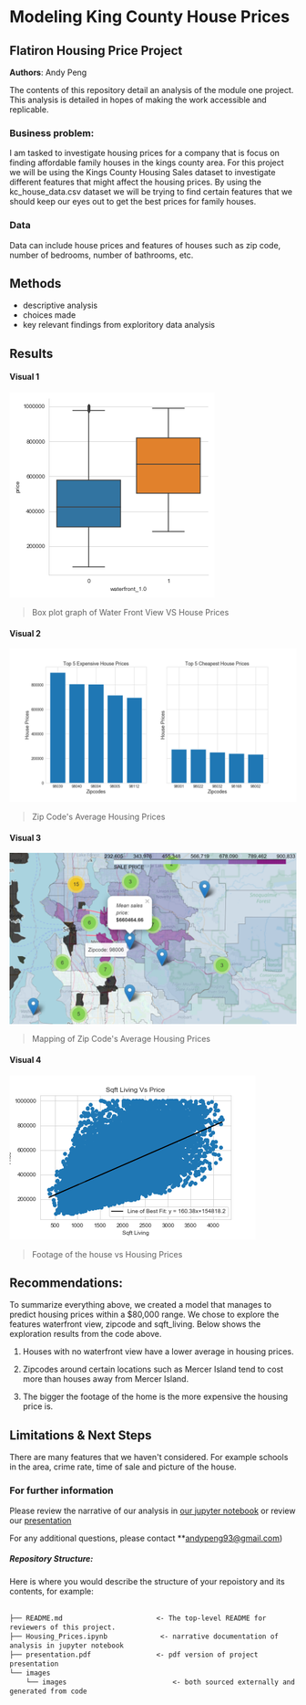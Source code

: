 # Modeling King County House Prices
## Flatiron Housing Price Project

**Authors**: Andy Peng

The contents of this repository detail an analysis of the module one project. This analysis is detailed in hopes of making the work accessible and replicable.


### Business problem:

I am tasked to investigate housing prices for a company that is focus on finding affordable family houses in the kings county area. For this project we will be using the Kings County Housing Sales dataset to investigate different features that might affect the housing prices. By using the kc_house_data.csv dataset we will be trying to find certain features that we should keep our eyes out to get the best prices for family houses.


### Data
Data can include house prices and features of houses such as zip code, number of bedrooms, number of bathrooms, etc.


## Methods
- descriptive analysis
- choices made
- key relevant findings from exploritory data analysis

## Results


#### Visual 1
![graph1](./Image/WaterFrontView.png)
> Box plot graph of Water Front View VS House Prices

#### Visual 2
![graph2](./Image/zipcodes.png)
> Zip Code's Average Housing Prices

#### Visual 3
![graph3](./Image/InteractiveMapping3.png)
> Mapping of Zip Code's Average Housing Prices

#### Visual 4
![graph4](./Image/SqftLivingPrice.png)
> Footage of the house vs Housing Prices


## Recommendations:

To summarize everything above, we created a model that manages to predict housing prices within a $80,000 range. We chose to explore the features waterfront view, zipcode and sqft_living. Below shows the exploration results from the code above.

1) Houses with no waterfront view have a lower average in housing prices.

2) Zipcodes around certain locations such as Mercer Island tend to cost more than houses away from Mercer Island.

3) The bigger the footage of the home is the more expensive the housing price is.


## Limitations & Next Steps

There are many features that we haven't considered. For example schools in the area, crime rate, time of sale and picture of the house.


### For further information
Please review the narrative of our analysis in [our jupyter notebook](./Housing_Price.ipynb) or review our [presentation](./SampleProjectSlides.pdf)

For any additional questions, please contact **andypeng93@gmail.com)


##### Repository Structure:

Here is where you would describe the structure of your repoistory and its contents, for example:

```

├── README.md                       <- The top-level README for reviewers of this project.
├── Housing_Prices.ipynb             <- narrative documentation of analysis in jupyter notebook
├── presentation.pdf                <- pdf version of project presentation
└── images
    └── images                          <- both sourced externally and generated from code

```
